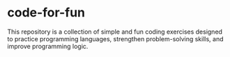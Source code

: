 # code-for-fun
This repository is a collection of simple and fun coding exercises designed to practice programming languages, strengthen problem-solving skills, and improve programming logic.
